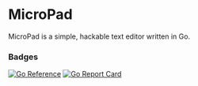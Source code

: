 # MicroPad

MicroPad is a simple, hackable text editor written in Go.

### Badges

[![Go Reference](https://pkg.go.dev/badge/github.com/M-Pad/MicroPad.svg)](https://pkg.go.dev/github.com/M-Pad/MicroPad)
[![Go Report Card](https://goreportcard.com/badge/github.com/M-Pad/MicroPad)](https://goreportcard.com/report/github.com/M-Pad/MicroPad)
